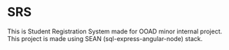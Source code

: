 # SRS
This is Student Registration System made for OOAD minor internal project. This project is made using SEAN (sql-express-angular-node) stack. 
